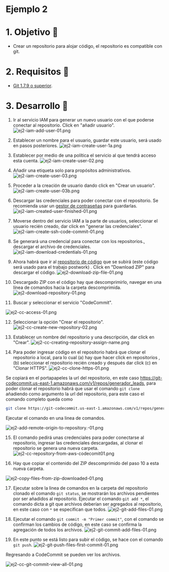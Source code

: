 # Ejemplo 2

# 1. Objetivo 🎯
- Crear un repositorio para alojar código, el repositorio es compatible con git.

# 2. Requisitos 📌
-  [Git 1.7.9 o superior](https://git-scm.com/downloads).

# 3. Desarrollo 📑



1. Ir al servicio IAM para generar un nuevo usuario con el que poderse conectar al repositorio. Click en "añadir usuario".
![ej2-iam-add-user-01.png](ej2-iam-add-user-01.png)

2. Establecer un nombre para el usuario, guardar este usuario, será usado en pasos posteriores.
![ej2-iam-create-user-1a.png](ej2-iam-create-user-1a.png)

3. Establecer por medio de una política el servicio al que tendrá acceso esta cuenta.
![ej2-iam-create-user-02.png](ej2-iam-create-user-02.png)

4. Añadir una etiqueta solo para propósitos administrativos.
![ej2-iam-create-user-03.png](ej2-iam-create-user-03.png)

5. Proceder a la creación de usuario dando click en "Crear un usuario".
![ej2-iam-create-user-03b.png](ej2-iam-create-user-03b.png)


6. Descargar las credenciales para poder conectar con el repositorio. Se recomienda usar un [gestor de contraseñas](https://bitwarden.com) para guardarlas.
![ej2-iam-created-user-finished-01.png](ej2-iam-created-user-finished-01.png)

7. Moverse dentro del servicio IAM a la parte de usuarios, seleccionar el usuario recién creado, dar click en "generar las credenciales".
![ej2-iam-create-ssh-code-commit-01.png](ej2-iam-create-ssh-code-commit-01.png)

8. Se generará una credencial para conectar con los repositorios., descargar el archivo de credenciales.
![ej2-iam-download-credentials-01.png](ej2-iam-download-credentials-01.png)


9. Ahora habrá que ir al [repositorio de código](https://github.com/bay007/leads) que se subirá (este código será usado para el trabajo postwork) .  Click en "Download ZIP" para descargar el código.
![ej2-download-zip-file-01.png](ej2-download-zip-file-01.png)


10. Descargado ZIP con el código hay que descomprimirlo, navegar en una línea de comandos hacia la carpeta descomprimida. 
![ej2-download-repository-01.png](ej2-download-repository-01.png)


11. Buscar y seleccionar el servicio "CodeCommit".

![ej2-cc-access-01.png](ej2-cc-access-01.png)

12. Seleccionar la opción "Crear el repositorio".
![ej2-cc-create-new-repository-02.png](ej2-cc-create-new-repository-02.png)



13. Establecer un nombre del repositorio y una descripción, dar click en "Crear".
![ej2-cc-creating-repository-assign-name.png](ej2-cc-creating-repository-assign-name.png)


14. Para poder ingresar código en el repositorio habrá que clonar el repositorio a local, para lo cual (a) hay que hacer click en repositorios , (b) seleccionar el repositorio recién creado y después dar click (c) en "Clonar  HTTPS".
![ej2-cc-clone-https-01.png](ej2-cc-clone-https-01.png)

Se copiará en el portapapeles la url del repositorio, en este caso https://git-codecommit.us-east-1.amazonaws.com/v1/repos/generador_leads, para poder clonar el repositorio habrá que usar el comando `git clone ` añadiendo como argumento la url del repositorio, para este caso el comando completo queda como 

```bash
git clone https://git-codecommit.us-east-1.amazonaws.com/v1/repos/generador_leads
```
Ejecutar el comando en una linea de comandos.

![ej2-add-remote-origin-to-repository.-01.png](ej2-add-remote-origin-to-repository.-01.png)


15. El comando pedirá unas credenciales para poder conectarse al repositorio, ingresar las credenciales descargadas, al clonar el repositorio se genera una nueva carpeta.
![ej2-cc-repository-from-aws-codecomit01.png](ej2-cc-repository-from-aws-codecomit01.png)

16. Hay que copiar el contenido del ZIP descomprimido del paso 10 a esta nueva carpeta.


![ej2-copy-files-from-zip-downloaded-01.png](ej2-copy-files-from-zip-downloaded-01.png)



17. Ejecutar sobre la linea de comandos en la carpeta del repositorio clonado el comando `git status`, se mostrarán los archivos pendientes por ser añadidos al repositorio.
Ejecutar el comando `git add *`, el comando dicta a git que archivos deberían ser agregados al repositorio, en este caso con `*` se especifican que todos.
![ej2-git-add-files-01.png](ej2-git-add-files-01.png)

18. Ejecutar el comando `git commit -m "Primer commit"`, con el comando se confirman los cambios de código, en este caso se confirma la agregación de todos los archivos.
![ej2-git-commit-add-files-01.png](ej2-git-commit-add-files-01.png)

19. En este punto se está listo para subir el código, se hace con el comando `git push`.
![ej2-git-push-files-first-commit-01.png](ej2-git-push-files-first-commit-01.png)

Regresando a CodeCommit se pueden ver los archivos.

![ej2-cc-git-commit-view-all-01.png](ej2-cc-git-commit-view-all-01.png)

